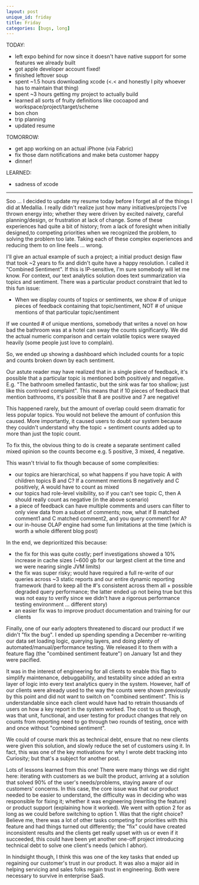 ```yaml
---
layout: post
unique_id: friday
title: Friday
categories: [bugs, long]
---
```


TODAY:
* left expo behind for now since it doesn't have native support for some features we already built
* got apple developer account fixed!
* finished leftover soup
* spent ~1.5 hours downloading xcode (<.< and honestly I pity whoever has to maintain that thing)
* spent ~3 hours getting my project to actually build
* learned all sorts of fruity definitions like cocoapod and workspace/project/target/scheme
* bon chon
* trip planning
* updated resume

TOMORROW:
* get app working on an actual iPhone (via Fabric)
* fix those darn notifications and make beta customer happy
* dinner!

LEARNED:
* sadness of xcode

<hr/>

Soo ... I decided to update my resume today before I forget all of the things I did at Medallia.  I really didn't realize just how many initiatives/projects I've thrown energy into; whether they were driven by excited naivety, careful planning/design, or frustration at lack of change.  Some of these experiences had quite a bit of history; from a lack of foresight when initially designed,to competing priorities when we recognized the problem, to solving the problem too late.  Taking each of these complex experiences and reducing them to on line feels ... wrong.

I'll give an actual example of such a project; a initial product design flaw that took ~2 years to fix and didn't quite have a happy resolution.  I called it "Combined Sentiment".  If this is IP-sensitive, I'm sure somebody will let me know.  For context, our text analytics solution does text summarization via topics and sentiment.  There was a particular product constraint that led to this fun issue:

* When we display counts of topics or sentiments, we show # of unique pieces of feedback containing that topic/sentiment, NOT # of unique mentions of that particular topic/sentiment

If we counted # of unique mentions, somebody that writes a novel on how bad the bathroom was at a hotel can sway the counts significantly.  We did the actual numeric comparison and certain volatile topics were swayed heavily (some people just love to complain).

So, we ended up showing a dashboard which included counts for a topic and counts broken down by each sentiment.

Our astute reader may have realized that in a single piece of feedback, it's possible that a particular topic is mentioned both positively and negative.  E.g. "The bathroom smelled fantastic, but the sink was far too shallow; just like this contrived complaint".  This means that if 10 pieces of feedback that mention bathrooms, it's possible that 8 are positive and 7 are negative!

This happened rarely, but the amount of overlap could seem dramatic for less popular topics.  You would not believe the amount of confusion this caused.  More importantly, it caused users to doubt our system because they couldn't understand why the topic + sentiment counts added up to more than just the topic count.

To fix this, the obvious thing to do is create a separate sentiment called mixed opinion so the counts become e.g. 5 positive, 3 mixed, 4 negative.

This wasn't trivial to fix though because of some complexities:

* our topics are hierarchical, so what happens if you have topic A with children topics B and C?  If a comment mentions B negatively and C positively, A would have to count as mixed
* our topics had role-level visibility, so if you can't see topic C, then A should really count as negative (in the above scenario)
* a piece of feedback can have multiple comments and users can filter to only view data from a subset of comments; now, what if B matched comment1 and C matched comment2, and you query comment1 for A?
* our in-house OLAP engine had some fun limitations at the time (which is worth a whole different blog post)

In the end, we deprioritized this because:

* the fix for this was quite costly; perf investigations showed a 10% increase in cache sizes (~600 gb for our largest client at the time and we were nearing single JVM limits)
* the fix was super risky; would have required a full re-write of our queries across ~3 static reports and our entire dynamic reporting framework (hard to keep all the #'s consistent across them all + possible degraded query performance; the latter ended up not being true but this was not easy to verify since we didn't have a rigorous performance testing environment ... different story)
* an easier fix was to improve product documentation and training for our clients

Finally, one of our early adopters threatened to discard our product if we didn't "fix the bug".  I ended up spending spending a December re-writing our data set loading logic, querying layers, and doing plenty of automated/manual/performance testing.  We released it to them with a feature flag (the "combined sentiment feature") on January 1st and they were pacified.

It was in the interest of engineering for all clients to enable this flag to simplify maintenance, debuggability, and testability since added an extra layer of logic into every text analytics query in the system.  However, half of our clients were already used to the way the counts were shown previously by this point and did not want to switch on "combined sentiment".  This is understandable since each client would have had to retrain thousands of users on how a key report in the system worked.  The cost to us though, was that unit, functional, and user testing for product changes that rely on counts from reporting need to go through two rounds of testing, once with and once without "combined sentiment".

We could of course mark this as technical debt, ensure that no new clients were given this solution, and slowly reduce the set of customers using it.  In fact, this was one of the key motivations for why I wrote debt tracking into Curiosity; but that's a subject for another post.

Lots of lessons learned from this one!  There were many things we did right here: iterating with customers as we built the product, arriving at a solution that solved 90% of the user's needs/problems, staying aware of our customers' concerns.  In this case, the core issue was that our product needed to be easier to understand, the difficulty was in deciding who was responsible for fixing it; whether it was engineering (rewriting the feature) or product support (explaining how it worked).  We went with option 2 for as long as we could before switching to option 1.  Was that the right choice?  Believe me, there was a lot of other tasks competing for priorities with this feature and had things turned out differently; the "fix" could have created inconsistent results and the clients get really upset with us or even if it succeeded, this could have been yet another one-off project introducing technical debt to solve one client's needs (which I abhor).

In hindsight though, I think this was one of the key tasks that ended up regaining our customer's trust in our product.  It was also a major aid in helping servicing and sales folks regain trust in engineering.  Both were necessary to survive in enterprise SaaS.
